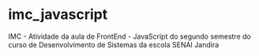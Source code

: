 # imc_javascript
IMC - Atividade da aula de FrontEnd - JavaScript do segundo semestre do curso de Desenvolvimento de Sistemas da escola SENAI Jandira
